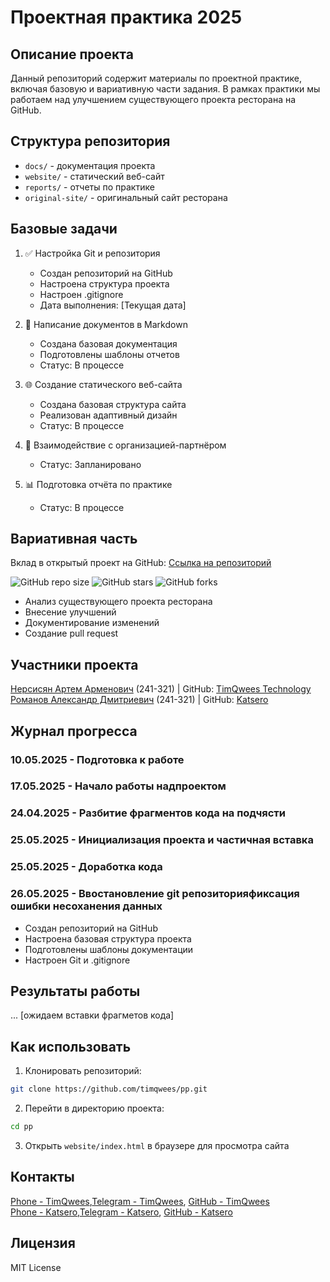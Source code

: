 # Проектная практика 2025

## Описание проекта

Данный репозиторий содержит материалы по проектной практике, включая базовую и вариативную части задания. В рамках практики мы работаем над улучшением существующего проекта ресторана на GitHub.

## Структура репозитория

- `docs/` - документация проекта
- `website/` - статический веб-сайт
- `reports/` - отчеты по практике
- `original-site/` - оригинальный сайт ресторана

## Базовые задачи

1. ✅ Настройка Git и репозитория

   - Создан репозиторий на GitHub
   - Настроена структура проекта
   - Настроен .gitignore
   - Дата выполнения: [Текущая дата]

2. 📝 Написание документов в Markdown

   - Создана базовая документация
   - Подготовлены шаблоны отчетов
   - Статус: В процессе

3. 🌐 Создание статического веб-сайта

   - Создана базовая структура сайта
   - Реализован адаптивный дизайн
   - Статус: В процессе

4. 🤝 Взаимодействие с организацией-партнёром

   - Статус: Запланировано

5. 📊 Подготовка отчёта по практике
   - Статус: В процессе

## Вариативная часть

Вклад в открытый проект на GitHub: [Ссылка на репозиторий](https://github.com/codewithsadee/foodie)

![GitHub repo size](https://img.shields.io/github/repo-size/codewithsadee/foodie)
![GitHub stars](https://img.shields.io/github/stars/codewithsadee/foodie?style=social)
![GitHub forks](https://img.shields.io/github/forks/codewithsadee/foodie?style=social)

- Анализ существующего проекта ресторана
- Внесение улучшений
- Документирование изменений
- Создание pull request

## Участники проекта

[Нерсисян Артем Арменович](https://t.me/timqwees) (241-321) | GitHub: [TimQwees Technology](https://github.com/timqwees)<br>
[Романов Александр Дмитриевич](https://t.me/katsero) (241-321) | GitHub: [Katsero](https://github.com/katsero)<br>

## Журнал прогресса

### 10.05.2025 - Подготовка к работе

### 17.05.2025 - Начало работы надпроектом

### 24.04.2025 - Разбитие фрагментов кода на подчясти

### 25.05.2025 - Инициализация проекта и частичная вставка

### 25.05.2025 - Доработка кода

### 26.05.2025 - Ввостановление git репозиторияфиксация ошибки несоханения данных

- Создан репозиторий на GitHub
- Настроена базовая структура проекта
- Подготовлены шаблоны документации
- Настроен Git и .gitignore

## Результаты работы

... [ожидаем вставки фрагметов кода]

## Как использовать

1. Клонировать репозиторий:

```bash
git clone https://github.com/timqwees/pp.git
```

2. Перейти в директорию проекта:

```bash
cd pp
```

3. Открыть `website/index.html` в браузере для просмотра сайта

## Контакты

[Phone - TimQwees](+79013334763),[Telegram - TimQwees](https://t.me/timqwees), [GitHub - TimQwees](https://github.com/timqwees)<br>
[Phone - Katsero](+79266912978),[Telegram - Katsero](https://t.me/Katsero), [GitHub - Katsero](https://github.com/Katsero)

## Лицензия

MIT License
